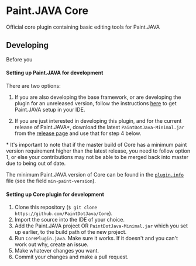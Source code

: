 Paint.JAVA Core
===============
Official core plugin containing basic editing tools for Paint.JAVA

## Developing

Before you

#### Setting up Paint.JAVA for development
There are two options:
1. If you are also developing the base framework, or are developing the plugin for an
unreleased version, follow the instructions
[here](https://github.com/PaintDotJava/Paint.JAVA#developing) to get Paint.JAVA setup
in your IDE.

2. If you are just interested in developing this plugin, and for the current release of
Paint.JAVA*, download the latest `PaintDotJava-Minimal.jar` from the
[release page](https://github.com/PaintDotJava/Paint.JAVA/releases) and use that for
step 4 below.

\* It's important to note that if the master build of Core has a minimum paint version
requirement higher than the latest release, you need to follow option 1, or else your
contributions may not be able to be merged back into master due to being out of date.

The minimum Paint.JAVA version of Core can be found in the
[`plugin.info`](https://github.com/PaintDotJava/Core/blob/master/src/plugin.info) file
(see the field `min-paint-version`).

#### Setting up Core plugin for development

1. Clone this repository (`$ git clone https://github.com/PaintDotJava/Core`).
2. Import the source into the IDE of your choice.
3. Add the Paint.JAVA project OR `PaintDotJava-Minimal.jar` which you set up earlier,
to the build path of the new project.
4. Run `CorePlugin.java`. Make sure it works. If it doesn't and you can't work
out why, create an issue.
5. Make whatever changes you want.
6. Commit your changes and make a pull request.
